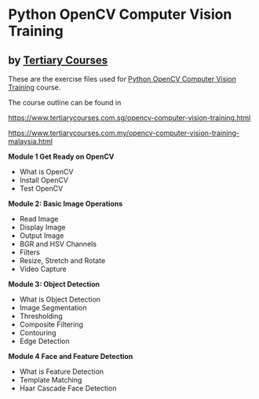 # Python OpenCV Computer Vision Training
## by [Tertiary Courses](https://www.tertiarycourses.com.sg/)

These are the exercise files used for [Python OpenCV Computer Vision Training](https://www.tertiarycourses.com.sg/opencv-computer-vision-training.html) course. 

The course outline can be found in 

https://www.tertiarycourses.com.sg/opencv-computer-vision-training.html


https://www.tertiarycourses.com.my/opencv-computer-vision-training-malaysia.html

<p><strong>Module 1 Get Ready on OpenCV</strong></p>
<ul>
<li>What is OpenCV</li>
<li>Install OpenCV</li>
<li>Test OpenCV</li>
</ul>
<p><strong>Module 2: Basic Image Operations</strong></p>
<ul>
<li>Read Image</li>
<li>Display Image</li>
<li>Output Image</li>
<li>BGR and HSV Channels</li>
<li>Filters</li>
<li>Resize, Stretch and Rotate</li>
<li>Video Capture</li>
</ul>
<p><strong>Module 3: Object Detection</strong></p>
<ul>
<li>What is Object Detection</li>
<li>Image Segmentation</li>
<li>Thresholding</li>
<li>Composite Filtering</li>
<li>Contouring</li>
<li>Edge Detection</li>
</ul>
<p><strong>Module 4 Face and Feature Detection</strong></p>
<ul>
<li>What is Feature Detection</li>
<li>Template Matching</li>
<li>Haar Cascade Face Detection</li>
</ul>



